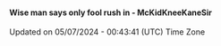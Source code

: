 #### Wise man says only fool rush in - McKidKneeKaneSir
Updated on 05/07/2024 - 00:43:41 (UTC) Time Zone

